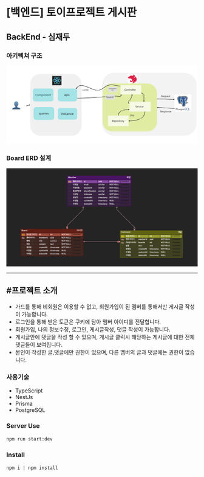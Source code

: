 # [백엔드] 토이프로젝트 게시판

## BackEnd - 심재두

### 아키텍쳐 구조

![Architecture](Archtecture.PNG)

### Board ERD 설계
![ERD](ERD.PNG)

---

## #프로젝트 소개
- 가드를 통해 비회원은 이용할 수 없고, 회원가입이 된 멤버를 통해서만 게시글 작성이 가능합니다.
- 로그인을 통해 받은 토큰은 쿠키에 담아 멤버 아이디를 전달합니다.
- 회원가입, 나의 정보수정, 로그인, 게시글작성, 댓글 작성이 가능합니다.
- 게시글안에 댓글을 작성 할 수 있으며, 게시글 클릭시 해당하는 게시글에 대한 전체댓글들이 보여집니다.
- 본인이 작성한 글,댓글에만 권한이 있으며, 다른 멤버의 글과 댓글에는 권한이 없습니다. 



### 사용기술
- TypeScript
- NestJs
- Prisma
- PostgreSQL


### Server Use
```bash
npm run start:dev
```

### Install
```angular2html
npm i | npm install
```